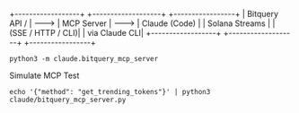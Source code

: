 +------------------+       +-------------------+       +-----------------+
|  Bitquery API /  | --->  |  MCP Server       | --->  |  Claude (Code)  |
|  Solana Streams  |       | (SSE / HTTP / CLI)|       |   via Claude CLI|
+------------------+       +-------------------+       +-----------------+


```
python3 -m claude.bitquery_mcp_server

```

Simulate MCP Test

```
echo '{"method": "get_trending_tokens"}' | python3 claude/bitquery_mcp_server.py
```